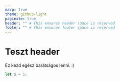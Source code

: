 ```yaml
---
marp: true
theme: github-light
paginate: true
header: "" # This ensures header space is reserved
footer: "" # This ensures footer space is reserved
---
```


# Teszt header

Ez kezd egész barátságos lenni. :)

```javascript
let x = 5;
```